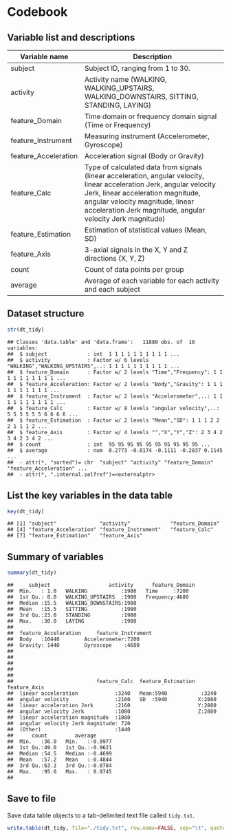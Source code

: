 Codebook
========

Variable list and descriptions
------------------------------

Variable name        | Description
---------------------|------------
subject              | Subject ID, ranging from 1 to 30.
activity             | Activity name (WALKING, WALKING_UPSTAIRS, WALKING_DOWNSTAIRS, SITTING, STANDING, LAYING)
feature_Domain       | Time domain or frequency domain signal (Time or Frequency)
feature_Instrument   | Measuring instrument (Accelerometer, Gyroscope)
feature_Acceleration | Acceleration signal (Body or Gravity)
feature_Calc         | Type of calculated data from signals (linear acceleration, angular velocity, linear acceleration Jerk, angular velocity Jerk, linear acceleration magnitude, angular velocity magnitude, linear acceleration Jerk magnitude, angular velocity Jerk magnitude)
feature_Estimation   | Estimation of statistical values (Mean, SD)
feature_Axis         | 3-axial signals in the X, Y and Z directions (X, Y, Z)
count                | Count of data points per group
average              | Average of each variable for each activity and each subject

Dataset structure
-----------------


```r
str(dt_tidy)
```

```
## Classes 'data.table' and 'data.frame':	11880 obs. of  10 variables:
##  $ subject             : int  1 1 1 1 1 1 1 1 1 1 ...
##  $ activity            : Factor w/ 6 levels "WALKING","WALKING_UPSTAIRS",..: 1 1 1 1 1 1 1 1 1 1 ...
##  $ feature_Domain      : Factor w/ 2 levels "Time","Frequency": 1 1 1 1 1 1 1 1 1 1 ...
##  $ feature_Acceleration: Factor w/ 2 levels "Body","Gravity": 1 1 1 1 1 1 1 1 1 1 ...
##  $ feature_Instrument  : Factor w/ 2 levels "Accelerometer",..: 1 1 1 1 1 1 1 1 1 1 ...
##  $ feature_Calc        : Factor w/ 8 levels "angular velocity",..: 5 5 5 5 5 5 6 6 6 6 ...
##  $ feature_Estimation  : Factor w/ 2 levels "Mean","SD": 1 1 1 2 2 2 1 1 1 2 ...
##  $ feature_Axis        : Factor w/ 4 levels "","X","Y","Z": 2 3 4 2 3 4 2 3 4 2 ...
##  $ count               : int  95 95 95 95 95 95 95 95 95 95 ...
##  $ average             : num  0.2773 -0.0174 -0.1111 -0.2837 0.1145 ...
##  - attr(*, "sorted")= chr  "subject" "activity" "feature_Domain" "feature_Acceleration" ...
##  - attr(*, ".internal.selfref")=<externalptr>
```

List the key variables in the data table
----------------------------------------


```r
key(dt_tidy)
```

```
## [1] "subject"              "activity"             "feature_Domain"      
## [4] "feature_Acceleration" "feature_Instrument"   "feature_Calc"        
## [7] "feature_Estimation"   "feature_Axis"
```

Summary of variables
--------------------


```r
summary(dt_tidy)
```

```
##     subject                   activity      feature_Domain
##  Min.   : 1.0   WALKING           :1980   Time     :7200  
##  1st Qu.: 8.0   WALKING_UPSTAIRS  :1980   Frequency:4680  
##  Median :15.5   WALKING_DOWNSTAIRS:1980                   
##  Mean   :15.5   SITTING           :1980                   
##  3rd Qu.:23.0   STANDING          :1980                   
##  Max.   :30.0   LAYING            :1980                   
##                                                           
##  feature_Acceleration     feature_Instrument
##  Body   :10440        Accelerometer:7200    
##  Gravity: 1440        Gyroscope    :4680    
##                                             
##                                             
##                                             
##                                             
##                                             
##                           feature_Calc  feature_Estimation feature_Axis
##  linear acceleration            :3240   Mean:5940           :3240      
##  angular velocity               :2160   SD  :5940          X:2880      
##  linear acceleration Jerk       :2160                      Y:2880      
##  angular velocity Jerk          :1080                      Z:2880      
##  linear acceleration magnitude  :1080                                  
##  angular velocity Jerk magnitude: 720                                  
##  (Other)                        :1440                                  
##      count         average       
##  Min.   :36.0   Min.   :-0.9977  
##  1st Qu.:49.0   1st Qu.:-0.9621  
##  Median :54.5   Median :-0.4699  
##  Mean   :57.2   Mean   :-0.4844  
##  3rd Qu.:63.2   3rd Qu.:-0.0784  
##  Max.   :95.0   Max.   : 0.9745  
## 
```

Save to file
------------

Save data table objects to a tab-delimited text file called `tidy.txt`.


```r
write.table(dt_tidy, file="./tidy.txt", row.name=FALSE, sep="\t", quote=FALSE)
```

